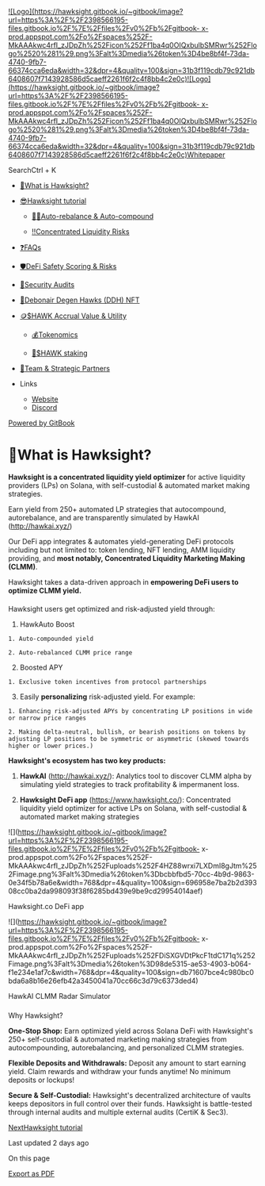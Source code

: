 [![Logo](https://hawksight.gitbook.io/~gitbook/image?url=https%3A%2F%2F2398566195-files.gitbook.io%2F%7E%2Ffiles%2Fv0%2Fb%2Fgitbook-
x-
prod.appspot.com%2Fo%2Fspaces%252F-MkAAAkwc4rfI_zJDpZh%252Ficon%252Ff1ba4q0OIQxbulbSMRwr%252Flogo%2520%281%29.png%3Falt%3Dmedia%26token%3D4be8bf4f-73da-4740-9fb7-66374cca6eda&width=32&dpr=4&quality=100&sign=31b3f119cdb79c921db6408607f7143928586d5caeff2261f6f2c4f8bb4c2e0c)![Logo](https://hawksight.gitbook.io/~gitbook/image?url=https%3A%2F%2F2398566195-files.gitbook.io%2F%7E%2Ffiles%2Fv0%2Fb%2Fgitbook-
x-
prod.appspot.com%2Fo%2Fspaces%252F-MkAAAkwc4rfI_zJDpZh%252Ficon%252Ff1ba4q0OIQxbulbSMRwr%252Flogo%2520%281%29.png%3Falt%3Dmedia%26token%3D4be8bf4f-73da-4740-9fb7-66374cca6eda&width=32&dpr=4&quality=100&sign=31b3f119cdb79c921db6408607f7143928586d5caeff2261f6f2c4f8bb4c2e0c)Whitepaper](/whitepaper)

SearchCtrl \+ K

  * [🐣What is Hawksight?](/whitepaper)

  * [😎Hawksight tutorial](/whitepaper/hawksight-tutorial)

    * [🧙‍♂️Auto-rebalance & Auto-compound](/whitepaper/hawksight-tutorial/auto-rebalance-and-auto-compound)

    * [‼️Concentrated Liquidity Risks](/whitepaper/hawksight-tutorial/concentrated-liquidity-risks)

  * [❓FAQs](/whitepaper/faqs)

  * [🛡️DeFi Safety Scoring & Risks](/whitepaper/defi-safety-scoring-and-risks)

  * [💪Security Audits](/whitepaper/security-audits)

  * [🦅Debonair Degen Hawks (DDH) NFT](/whitepaper/debonair-degen-hawks-ddh-nft)

  * [🪙$HAWK Accrual Value & Utility](/whitepaper/trade-to-earn-usdhwk-token-utility)

    * [💰Tokenomics](/whitepaper/trade-to-earn-usdhwk-token-utility/tokenomics)

    * [🥩$HAWK staking](/whitepaper/trade-to-earn-usdhwk-token-utility/usdhawk-staking)

  * [👷Team & Strategic Partners](/whitepaper/team)

  * Links

    * [Website](https://hawksight.co/)
    * [Discord](https://discord.gg/7ZDVwAaqWk)

[Powered by
GitBook](https://www.gitbook.com/?utm_source=content&utm_medium=trademark&utm_campaign=-MkAAAkwc4rfI_zJDpZh)

# 🐣What is Hawksight?

**Hawksight is a concentrated liquidity yield optimizer** for active liquidity
providers (LPs) on Solana, with self-custodial & automated market making
strategies.

Earn yield from 250+ automated LP strategies that autocompound, autorebalance,
and are transparently simulated by HawkAI (<http://hawkai.xyz/>)

Our DeFi app integrates & automates yield-generating DeFi protocols including
but not limited to: token lending, NFT lending, AMM liquidity providing, and
**most notably, Concentrated Liquidity Marketing Making (CLMM)**.

Hawksight takes a data-driven approach in **empowering DeFi users to optimize
CLMM yield.**

####

Hawksight users get optimized and risk-adjusted yield through:

  1. HawkAuto Boost

    1. Auto-compounded yield

    2. Auto-rebalanced CLMM price range

  2. Boosted APY

    1. Exclusive token incentives from protocol partnerships

  3. Easily **personalizing** risk-adjusted yield. For example:

    1. Enhancing risk-adjusted APYs by concentrating LP positions in wide or narrow price ranges

    2. Making delta-neutral, bullish, or bearish positions on tokens by adjusting LP positions to be symmetric or asymmetric (skewed towards higher or lower prices.)

**Hawksight's ecosystem has two key products:**

  1. **HawkAI** (<http://hawkai.xyz/>): Analytics tool to discover CLMM alpha by simulating yield strategies to track profitability & impermanent loss.

  2. **Hawksight DeFi app** (<https://www.hawksight.co/>): Concentrated liquidity yield optimizer for active LPs on Solana, with self-custodial & automated market making strategies

![](https://hawksight.gitbook.io/~gitbook/image?url=https%3A%2F%2F2398566195-files.gitbook.io%2F%7E%2Ffiles%2Fv0%2Fb%2Fgitbook-
x-
prod.appspot.com%2Fo%2Fspaces%252F-MkAAAkwc4rfI_zJDpZh%252Fuploads%252F4HZ88wrxi7LXDmI8gJtm%252Fimage.png%3Falt%3Dmedia%26token%3Dbcbbfbd5-70cc-4b9d-9863-0e34f5b78a6e&width=768&dpr=4&quality=100&sign=696958e7ba2b2d39308cc0ba2da998093f38f6285bd439e9be9cd29954014aef)

Hawksight.co DeFi app

![](https://hawksight.gitbook.io/~gitbook/image?url=https%3A%2F%2F2398566195-files.gitbook.io%2F%7E%2Ffiles%2Fv0%2Fb%2Fgitbook-
x-
prod.appspot.com%2Fo%2Fspaces%252F-MkAAAkwc4rfI_zJDpZh%252Fuploads%252FDiSXGVDtPkcF1tdC171q%252Fimage.png%3Falt%3Dmedia%26token%3D98de5315-ae53-4903-b064-f1e234e1af7c&width=768&dpr=4&quality=100&sign=db71607bce4c980bc0bda6a8b16e26efb42a3450041a70cc66c3d79c6373ded4)

HawkAI CLMM Radar Simulator

###

Why Hawksight?

**One-Stop Shop:** Earn optimized yield across Solana DeFi with Hawksight's
250+ self-custodial & automated marketing making strategies from
autocompounding, autorebalancing, and personalized CLMM strategies.

**Flexible Deposits and Withdrawals:** Deposit any amount to start earning
yield. Claim rewards and withdraw your funds anytime! No minimum deposits or
lockups!

**Secure & Self-Custodial:** Hawksight's decentralized architecture of vaults
keeps depositors in full control over their funds. Hawksight is battle-tested
through internal audits and multiple external audits (CertiK & Sec3).

[NextHawksight tutorial](/whitepaper/hawksight-tutorial)

Last updated 2 days ago

On this page

[Export as PDF](/whitepaper/~gitbook/pdf?page=-MkAAEUQO5ILb7V-h_HR&only=yes)

